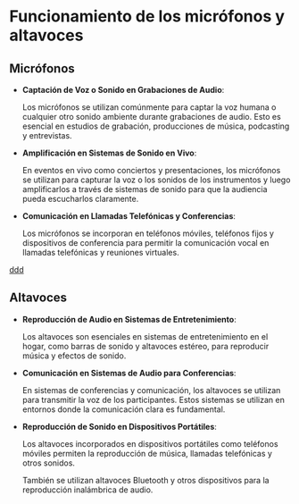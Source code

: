 # Funcionamiento de los micrófonos y altavoces

## Micrófonos

- **Captación de Voz o Sonido en Grabaciones de Audio**:
  
    Los micrófonos se utilizan comúnmente para captar la voz humana o cualquier otro sonido ambiente durante grabaciones de audio.
    Esto es esencial en estudios de grabación, producciones de música, podcasting y entrevistas.

- **Amplificación en Sistemas de Sonido en Vivo**:
  
    En eventos en vivo como conciertos y presentaciones, los micrófonos se utilizan para capturar la voz o los sonidos de los instrumentos y luego amplificarlos a través de sistemas de sonido para que la audiencia pueda escucharlos claramente.

- **Comunicación en Llamadas Telefónicas y Conferencias**:
  
    Los micrófonos se incorporan en teléfonos móviles, teléfonos fijos y dispositivos de conferencia para permitir la comunicación vocal en llamadas telefónicas y reuniones virtuales.

[ddd](ddd.jpg)

## Altavoces

- **Reproducción de Audio en Sistemas de Entretenimiento**:
  
    Los altavoces son esenciales en sistemas de entretenimiento en el hogar, como barras de sonido y altavoces estéreo, para reproducir música y efectos de sonido.

- **Comunicación en Sistemas de Audio para Conferencias**:
  
    En sistemas de conferencias y comunicación, los altavoces se utilizan para transmitir la voz de los participantes. Estos sistemas se utilizan en entornos donde la comunicación clara es fundamental.

- **Reproducción de Sonido en Dispositivos Portátiles**:

    Los altavoces incorporados en dispositivos portátiles como teléfonos móviles permiten la reproducción de música, llamadas telefónicas y otros sonidos.

    También se utilizan altavoces Bluetooth y otros dispositivos para la reproducción inalámbrica de audio.
